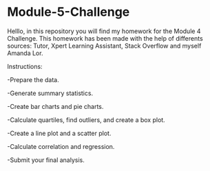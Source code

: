 # Module-5-Challenge

Helllo, in this repository you will find my homework for the Module 4 Challenge. This homework has been made with the help of differents sources: Tutor, Xpert Learning Assistant, Stack Overflow and myself Amanda Lor.

Instructions:

-Prepare the data.

-Generate summary statistics.

-Create bar charts and pie charts.

-Calculate quartiles, find outliers, and create a box plot.

-Create a line plot and a scatter plot.

-Calculate correlation and regression.

-Submit your final analysis.
